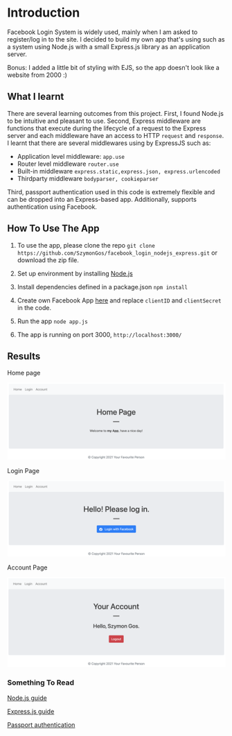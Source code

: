 # Introduction

Facebook Login System is widely used, mainly when I am asked to register/log in to the site. I decided to build my own app that's using such as a system using Node.js with a small Express.js library as an application server. 

Bonus: I added a little bit of styling with EJS, so the app doesn't look like a website from 2000 :)

## What I learnt

There are several learning outcomes from this project. First, I found Node.js to be intuitive and pleasant to use. Second, Express middleware are functions that execute during the lifecycle of a request to the Express server and each middleware have an access to HTTP `request` and `response`. I learnt that there are several middlewares using by ExpressJS such as:

* Application level middleware: `app.use`
* Router level middleware `router.use`
* Built-in middleware `express.static,express.json, express.urlencoded`
* Thirdparty middleware `bodyparser, cookieparser`

Third, passport authentication used in this code is extremely flexible and can be dropped into an Express-based app. Additionally, supports authentication using Facebook. 

## How To Use The App

1. To use the app, please clone the repo `git clone https://github.com/SzymonGos/facebook_login_nodejs_express.git` or download the zip file.

2. Set up environment by installing [Node.js](https://nodejs.org/en/download/)

3. Install dependencies defined in a package.json `npm install`

4. Create own Facebook App [here](https://magefan.com/blog/create-facebook-application) and replace `clientID` and `clientSecret` in the code.

5. Run the app `node app.js`

6. The app is running on port 3000, `http://localhost:3000/`

## Results 

Home page
<p align='center'>
    <img src='public/imgs/home.png' width='600'>
</p>

Login Page
<p align='center'>
    <img src='public/imgs/login.png' width='600'>
</p>

Account Page
<p align='center'>
    <img src='public/imgs/account.png' width='600'>
</p>

### Something To Read

[Node.js guide](https://nodejs.org/en/docs/guides/)

[Express.js guide](https://expressjs.com/en/guide/routing.html)

[Passport authentication](http://www.passportjs.org/docs/downloads/html/)